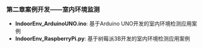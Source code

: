### 第二章案例开发——室内环境监测
- **IndoorEnv_ArduinoUNO.ino**: 基于Arduino UNO开发的室内环境检测应用案例  
- **IndoorEnv_RaspberryPi.py**: 基于树莓派3B开发的室内环境检测应用案例  